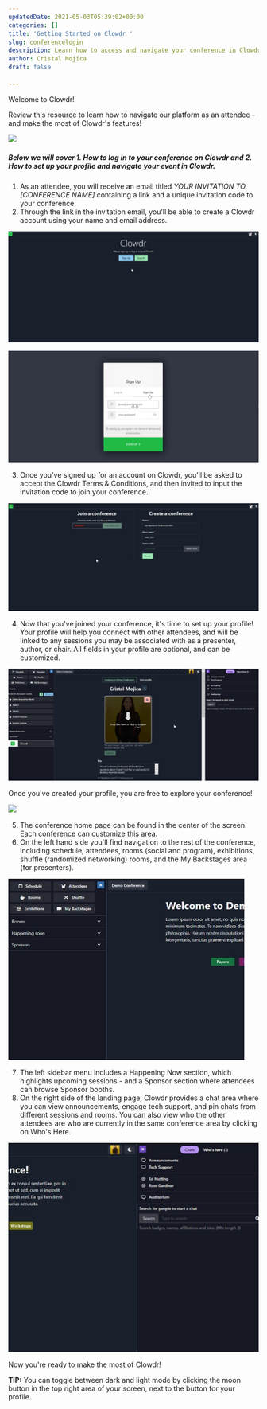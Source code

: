 ```yaml
---
updatedDate: 2021-05-03T05:39:02+00:00
categories: []
title: 'Getting Started on Clowdr '
slug: conferencelogin
description: Learn how to access and navigate your conference in Clowdr
author: Cristal Mojica
draft: false

---
```

Welcome to Clowdr!

Review this resource to learn how to navigate our platform as an attendee - and make the most of Clowdr's features!

![](/images/homepafe.jpg)

##### Below we will cover 1. How to log in to your conference on Clowdr and 2.  How to set up your profile and navigate your event in Clowdr.

1. As an attendee, you will receive an email titled _YOUR INVITATION TO \[CONFERENCE NAME\]_ containing a link and a unique invitation code to your conference. 
2. Through the link in the invitation email, you'll be able to create a Clowdr account using your name and email address. 

![](/images/log-in-page.jpg)

![](/images/sign-up-page.jpg)

3. Once you've signed up for an account on Clowdr, you'll be asked to accept the Clowdr Terms & Conditions, and then invited to input the invitation code to join your conference. 

![](/images/join-a-conference.jpg)

4. Now that you've joined your conference, it's time to set up your profile! Your profile will help you connect with other attendees, and will be linked to any sessions you may be associated with as a presenter, author, or chair. All fields in your profile are optional, and can be customized. 

![](/images/profile.jpg)

Once you've created your profile, you are free to explore your conference!

![](/images/homepafe.jpg)

5. The conference home page can be found in the center of the screen. Each conference can customize this area. 
6. On the left hand side you'll find navigation to the rest of the conference, including schedule, attendees, rooms (social and program), exhibitions, shuffle (randomized networking) rooms, and the My Backstages area (for presenters).  

![](/images/left-menu.jpg)

7. The left sidebar menu includes a Happening Now section, which highlights upcoming sessions - and a Sponsor section where attendees can browse Sponsor booths. 
8. On the right side of the landing page, Clowdr provides a chat area where you can view announcements, engage tech support, and pin chats from different sessions and rooms. You can also view who the other attendees are who are currently in the same conference area by clicking on Who's Here.

![](/images/right-menu.jpg)

Now you're ready to make the most of Clowdr!

**TIP:** You can toggle between dark and light mode by clicking the moon button in the top right area of your screen, next to the button for your profile. 